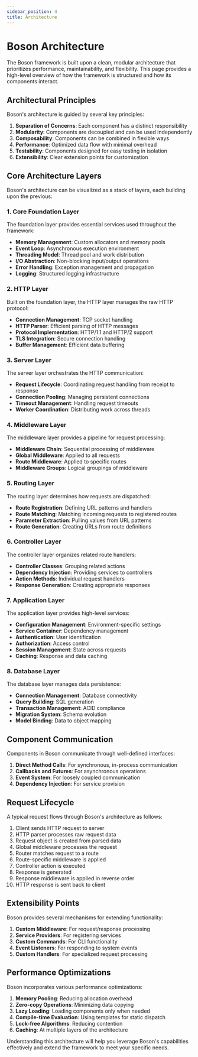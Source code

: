 ```yaml
---
sidebar_position: 4
title: Architecture
---
```


# Boson Architecture

The Boson framework is built upon a clean, modular architecture that prioritizes performance, maintainability, and flexibility. This page provides a high-level overview of how the framework is structured and how its components interact.

## Architectural Principles

Boson's architecture is guided by several key principles:

1. **Separation of Concerns**: Each component has a distinct responsibility
2. **Modularity**: Components are decoupled and can be used independently
3. **Composability**: Components can be combined in flexible ways
4. **Performance**: Optimized data flow with minimal overhead
5. **Testability**: Components designed for easy testing in isolation
6. **Extensibility**: Clear extension points for customization

## Core Architecture Layers

Boson's architecture can be visualized as a stack of layers, each building upon the previous:

<!-- ![Boson Architecture Diagram](/img/boson-architecture.png) -->

### 1. Core Foundation Layer

The foundation layer provides essential services used throughout the framework:

- **Memory Management**: Custom allocators and memory pools
- **Event Loop**: Asynchronous execution environment
- **Threading Model**: Thread pool and work distribution
- **I/O Abstraction**: Non-blocking input/output operations
- **Error Handling**: Exception management and propagation
- **Logging**: Structured logging infrastructure

### 2. HTTP Layer

Built on the foundation layer, the HTTP layer manages the raw HTTP protocol:

- **Connection Management**: TCP socket handling
- **HTTP Parser**: Efficient parsing of HTTP messages
- **Protocol Implementation**: HTTP/1.1 and HTTP/2 support
- **TLS Integration**: Secure connection handling
- **Buffer Management**: Efficient data buffering

### 3. Server Layer

The server layer orchestrates the HTTP communication:

- **Request Lifecycle**: Coordinating request handling from receipt to response
- **Connection Pooling**: Managing persistent connections
- **Timeout Management**: Handling request timeouts
- **Worker Coordination**: Distributing work across threads

### 4. Middleware Layer

The middleware layer provides a pipeline for request processing:

- **Middleware Chain**: Sequential processing of middleware
- **Global Middleware**: Applied to all requests
- **Route Middleware**: Applied to specific routes
- **Middleware Groups**: Logical groupings of middleware

### 5. Routing Layer

The routing layer determines how requests are dispatched:

- **Route Registration**: Defining URL patterns and handlers
- **Route Matching**: Matching incoming requests to registered routes
- **Parameter Extraction**: Pulling values from URL patterns
- **Route Generation**: Creating URLs from route definitions

### 6. Controller Layer

The controller layer organizes related route handlers:

- **Controller Classes**: Grouping related actions
- **Dependency Injection**: Providing services to controllers
- **Action Methods**: Individual request handlers
- **Response Generation**: Creating appropriate responses

### 7. Application Layer

The application layer provides high-level services:

- **Configuration Management**: Environment-specific settings
- **Service Container**: Dependency management
- **Authentication**: User identification
- **Authorization**: Access control
- **Session Management**: State across requests
- **Caching**: Response and data caching

### 8. Database Layer

The database layer manages data persistence:

- **Connection Management**: Database connectivity
- **Query Building**: SQL generation
- **Transaction Management**: ACID compliance
- **Migration System**: Schema evolution
- **Model Binding**: Data to object mapping

## Component Communication

Components in Boson communicate through well-defined interfaces:

1. **Direct Method Calls**: For synchronous, in-process communication
2. **Callbacks and Futures**: For asynchronous operations
3. **Event System**: For loosely coupled communication
4. **Dependency Injection**: For service provision

## Request Lifecycle

A typical request flows through Boson's architecture as follows:

1. Client sends HTTP request to server
2. HTTP parser processes raw request data
3. Request object is created from parsed data
4. Global middleware processes the request
5. Router matches request to a route
6. Route-specific middleware is applied
7. Controller action is executed
8. Response is generated
9. Response middleware is applied in reverse order
10. HTTP response is sent back to client

## Extensibility Points

Boson provides several mechanisms for extending functionality:

1. **Custom Middleware**: For request/response processing
2. **Service Providers**: For registering services
3. **Custom Commands**: For CLI functionality
4. **Event Listeners**: For responding to system events
5. **Custom Handlers**: For specialized request processing

## Performance Optimizations

Boson incorporates various performance optimizations:

1. **Memory Pooling**: Reducing allocation overhead
2. **Zero-copy Operations**: Minimizing data copying
3. **Lazy Loading**: Loading components only when needed
4. **Compile-time Evaluation**: Using templates for static dispatch
5. **Lock-free Algorithms**: Reducing contention
6. **Caching**: At multiple layers of the architecture

Understanding this architecture will help you leverage Boson's capabilities effectively and extend the framework to meet your specific needs.
